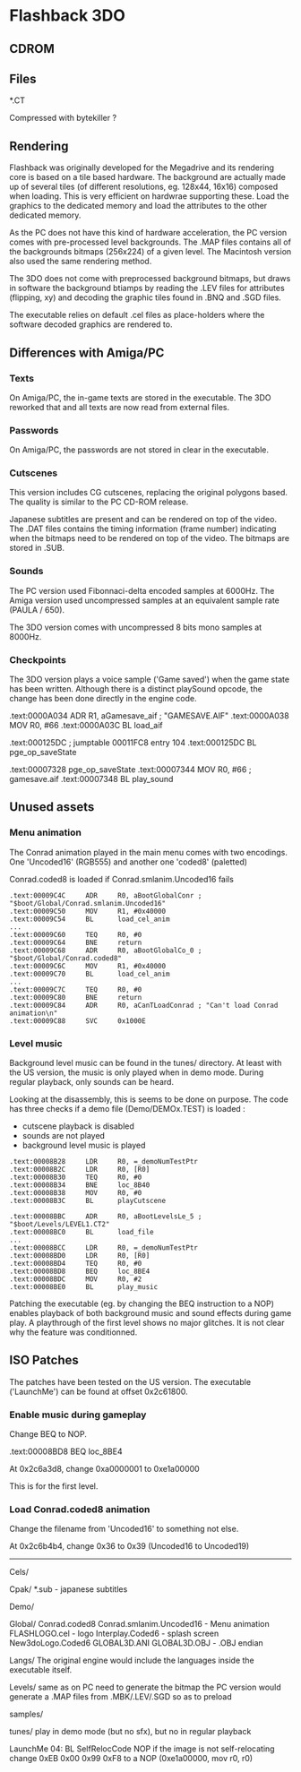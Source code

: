 
# Flashback 3DO

## CDROM

## Files

*.CT

Compressed with bytekiller ?

## Rendering

Flashback was originally developed for the Megadrive and its rendering core is based on
a tile based hardware. The background are actually made up of several tiles (of different
resolutions, eg. 128x44, 16x16) composed when loading. This is very efficient on hardwrae
supporting these. Load the graphics to the dedicated memory and load the attributes to the
other dedicated memory.

As the PC does not have this kind of hardware acceleration, the PC version comes with pre-processed
level backgrounds. The .MAP files contains all of the backgrounds bitmaps (256x224) of a given level.
The Macintosh version also used the same rendering method.

The 3DO does not come with preprocessed background bitmaps, but draws in software the background
btiamps by reading the .LEV files for attributes (flipping, xy) and decoding the graphic tiles found
in .BNQ and .SGD files.

The executable relies on default .cel files as place-holders where the software decoded graphics
are rendered to.

## Differences with Amiga/PC

### Texts

On Amiga/PC, the in-game texts are stored in the executable. The 3DO reworked that and all
texts are now read from external files.

### Passwords

On Amiga/PC, the passwords are not stored in clear in the executable.

### Cutscenes

This version includes CG cutscenes, replacing the original polygons based.
The quality is similar to the PC CD-ROM release.

Japanese subtitles are present and can be rendered on top of the video.
The .DAT files contains the timing information (frame number) indicating
when the bitmaps need to be rendered on top of the video. The bitmaps are stored in .SUB.

### Sounds

The PC version used Fibonnaci-delta encoded samples at 6000Hz. The Amiga
version used uncompressed samples at an equivalent sample rate (PAULA / 650).

The 3DO version comes with uncompressed 8 bits mono samples at 8000Hz.

### Checkpoints

The 3DO version plays a voice sample ('Game saved') when the game state has been written.
Although there is a distinct playSound opcode, the change has been done directly in the
engine code.

.text:0000A034     ADR     R1, aGamesave_aif ; "GAMESAVE.AIF"
.text:0000A038     MOV     R0, #66
.text:0000A03C     BL      load_aif

.text:000125DC ; jumptable 00011FC8 entry 104
.text:000125DC     BL      pge_op_saveState

.text:00007328 pge_op_saveState
.text:00007344     MOV     R0, #66    ; gamesave.aif
.text:00007348     BL      play_sound

## Unused assets

### Menu animation

The Conrad animation played in the main menu comes with two encodings.
One 'Uncoded16' (RGB555) and another one 'coded8' (paletted)

Conrad.coded8 is loaded if Conrad.smlanim.Uncoded16 fails

```
.text:00009C4C     ADR     R0, aBootGlobalConr ; "$boot/Global/Conrad.smlanim.Uncoded16"
.text:00009C50     MOV     R1, #0x40000
.text:00009C54     BL      load_cel_anim
...
.text:00009C60     TEQ     R0, #0
.text:00009C64     BNE     return
.text:00009C68     ADR     R0, aBootGlobalCo_0 ; "$boot/Global/Conrad.coded8"
.text:00009C6C     MOV     R1, #0x40000
.text:00009C70     BL      load_cel_anim
...
.text:00009C7C     TEQ     R0, #0
.text:00009C80     BNE     return
.text:00009C84     ADR     R0, aCanTLoadConrad ; "Can't load Conrad animation\n"
.text:00009C88     SVC     0x1000E
```

### Level music

Background level music can be found in the tunes/ directory. At least with the US version,
the music is only played when in demo mode. During regular playback, only sounds can be heard.

Looking at the disassembly, this is seems to be done on purpose. The code has three checks if
a demo file (Demo/DEMOx.TEST) is loaded :

- cutscene playback is disabled
- sounds are not played
- background level music is played

```
.text:00008B28     LDR     R0, =_demoNumTestPtr
.text:00008B2C     LDR     R0, [R0]
.text:00008B30     TEQ     R0, #0
.text:00008B34     BNE     loc_8B40
.text:00008B38     MOV     R0, #0
.text:00008B3C     BL      playCutscene

.text:00008BBC     ADR     R0, aBootLevelsLe_5 ; "$boot/Levels/LEVEL1.CT2"
.text:00008BC0     BL      load_file
...
.text:00008BCC     LDR     R0, =_demoNumTestPtr
.text:00008BD0     LDR     R0, [R0]
.text:00008BD4     TEQ     R0, #0
.text:00008BD8     BEQ     loc_8BE4
.text:00008BDC     MOV     R0, #2
.text:00008BE0     BL      play_music
```

Patching the executable (eg. by changing the BEQ instruction to a NOP) enables playback of
both background music and sound effects during game play. A playthrough of the first level
shows no major glitches. It is not clear why the feature was conditionned.



## ISO Patches

The patches have been tested on the US version. The executable ('LaunchMe') can
be found at offset 0x2c61800.

### Enable music during gameplay

Change BEQ to NOP.

.text:00008BD8     BEQ     loc_8BE4

At 0x2c6a3d8, change 0xa0000001 to 0xe1a00000

This is for the first level.

### Load Conrad.coded8 animation

Change the filename from 'Uncoded16' to something not else.

At 0x2c6b4b4, change 0x36 to 0x39 (Uncoded16 to Uncoded19)

---


Cels/

Cpak/
	*.sub - japanese subtitles

Demo/

Global/
	Conrad.coded8
	Conrad.smlanim.Uncoded16 - Menu animation
	FLASHLOGO.cel - logo
	Interplay.Coded6 - splash screen
	New3doLogo.Coded6
	GLOBAL3D.ANI
	GLOBAL3D.OBJ - .OBJ endian

Langs/
	The original engine would include the languages inside the executable itself.

Levels/
	same as on PC
		need to generate the bitmap
			the PC version would generate a .MAP files from .MBK/.LEV/.SGD so as to preload

samples/

tunes/
	play in demo mode (but no sfx), but no in regular playback

LaunchMe
	04: BL SelfRelocCode NOP if the image is not self-relocating
		change 0xEB 0x00 0x99 0xF8 to a NOP (0xe1a00000, mov r0, r0)

